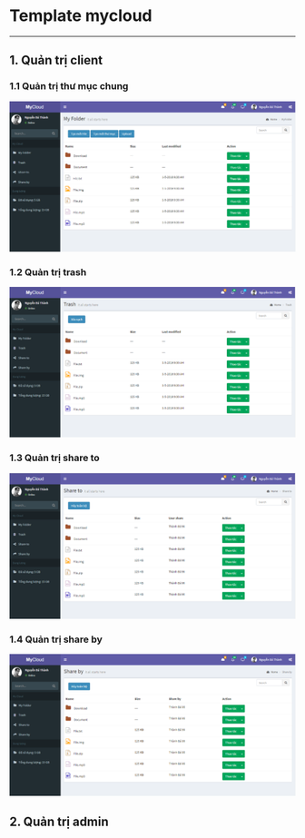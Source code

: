 # Template mycloud
---
## 1. Quản trị client
### 1.1 Quản trị thư mục chung
![](images/folder-manager.PNG)

### 1.2 Quản trị trash
![](images/trash-manager.PNG)

### 1.3 Quản trị share to
![](images/shareto-manager.PNG)

### 1.4 Quản trị share by
![](images/shareby-manager.PNG)

## 2. Quản trị admin

